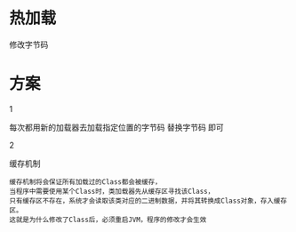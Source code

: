 
# 热加载

  修改字节码

# 方案

1

  每次都用新的加载器去加载指定位置的字节码  替换字节码 即可

2

  

缓存机制

	缓存机制将会保证所有加载过的Class都会被缓存，
	当程序中需要使用某个Class时，类加载器先从缓存区寻找该Class，
	只有缓存区不存在，系统才会读取该类对应的二进制数据，并将其转换成Class对象，存入缓存区。
	这就是为什么修改了Class后，必须重启JVM，程序的修改才会生效


